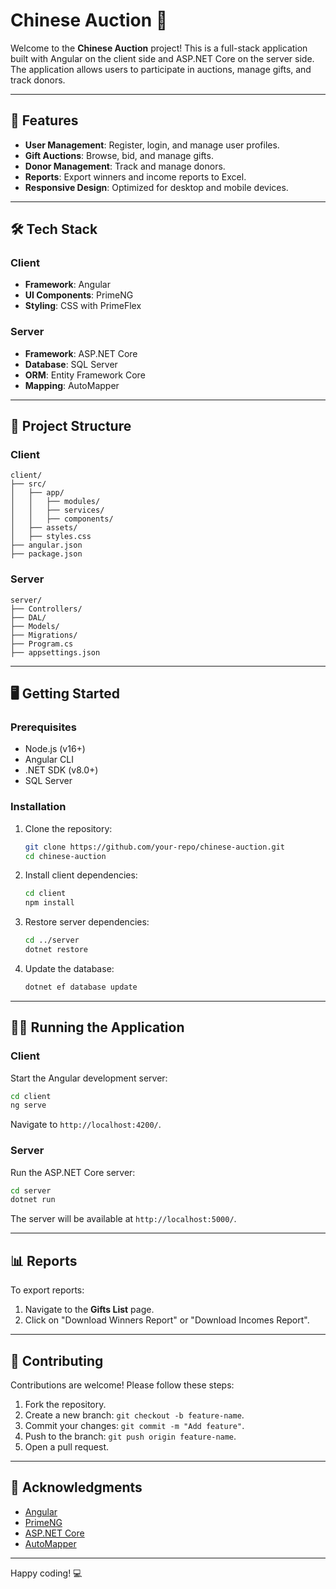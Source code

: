 # Chinese Auction 🎉

Welcome to the **Chinese Auction** project! This is a full-stack application built with Angular on the client side and ASP.NET Core on the server side. The application allows users to participate in auctions, manage gifts, and track donors.

---

## 🚀 Features

- **User Management**: Register, login, and manage user profiles.
- **Gift Auctions**: Browse, bid, and manage gifts.
- **Donor Management**: Track and manage donors.
- **Reports**: Export winners and income reports to Excel.
- **Responsive Design**: Optimized for desktop and mobile devices.

---

## 🛠️ Tech Stack

### Client
- **Framework**: Angular
- **UI Components**: PrimeNG
- **Styling**: CSS with PrimeFlex

### Server
- **Framework**: ASP.NET Core
- **Database**: SQL Server
- **ORM**: Entity Framework Core
- **Mapping**: AutoMapper

---

## 📂 Project Structure

### Client
```
client/
├── src/
│   ├── app/
│   │   ├── modules/
│   │   ├── services/
│   │   ├── components/
│   ├── assets/
│   ├── styles.css
├── angular.json
├── package.json
```

### Server
```
server/
├── Controllers/
├── DAL/
├── Models/
├── Migrations/
├── Program.cs
├── appsettings.json
```

---

## 🖥️ Getting Started

### Prerequisites
- Node.js (v16+)
- Angular CLI
- .NET SDK (v8.0+)
- SQL Server

### Installation

1. Clone the repository:
   ```bash
   git clone https://github.com/your-repo/chinese-auction.git
   cd chinese-auction
   ```

2. Install client dependencies:
   ```bash
   cd client
   npm install
   ```

3. Restore server dependencies:
   ```bash
   cd ../server
   dotnet restore
   ```

4. Update the database:
   ```bash
   dotnet ef database update
   ```

---

## 🏃‍♂️ Running the Application

### Client
Start the Angular development server:
```bash
cd client
ng serve
```
Navigate to `http://localhost:4200/`.

### Server
Run the ASP.NET Core server:
```bash
cd server
dotnet run
```
The server will be available at `http://localhost:5000/`.

---

## 📊 Reports

To export reports:
1. Navigate to the **Gifts List** page.
2. Click on "Download Winners Report" or "Download Incomes Report".

---

## 🤝 Contributing

Contributions are welcome! Please follow these steps:
1. Fork the repository.
2. Create a new branch: `git checkout -b feature-name`.
3. Commit your changes: `git commit -m "Add feature"`.
4. Push to the branch: `git push origin feature-name`.
5. Open a pull request.

---

## 🙏 Acknowledgments

- [Angular](https://angular.io/)
- [PrimeNG](https://primeng.org/)
- [ASP.NET Core](https://dotnet.microsoft.com/)
- [AutoMapper](https://automapper.org/)

---

Happy coding! 💻
